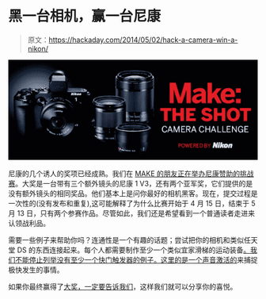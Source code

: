 # 黑一台相机，赢一台尼康

> 原文：<https://hackaday.com/2014/05/02/hack-a-camera-win-a-nikon/>

![nikonchallenge_620x250_01jbr1](img/e989922158f2a72dc777c1b782f777de.png)

尼康的几个诱人的奖项已经成熟。我们在 [MAKE 的朋友正在举办尼康赞助的挑战赛](http://makezine.com/make-the-shot-camera-challenge/)。大奖是一台带有三个额外镜头的尼康 1 V3，还有两个亚军奖，它们提供的是没有额外镜头的相同奖品。他们基本上是问你最好的相机黑客。现在，提交过程是一次性的(没有发布和重复),这可能解释了为什么比赛开始于 4 月 15 日，结束于 5 月 13 日，只有两个参赛作品。尽管如此，我们还是希望看到一个普通读者走进来认领战利品。

需要一些例子来帮助你吗？连通性是一个有趣的话题；尝试把你的相机和类似任天堂 DS 的东西连接起来。每个人都需要制作至少一个类似宜家滑梯的运动装备[。我们不能停止列举没有至少一个快门触发器的例子。这里的](http://hackaday.com/2014/02/17/macgyver-made-ikea-camera-slider/)[是一个声音激活的](http://hackaday.com/2011/08/08/sound-activated-flash-for-high-speed-photography/)来捕捉极快发生的事情。

如果你最终赢得了[大奖，一定要告诉我们](http://hackaday.com/contact-hack-a-day/)，这样我们就可以分享你的喜悦。